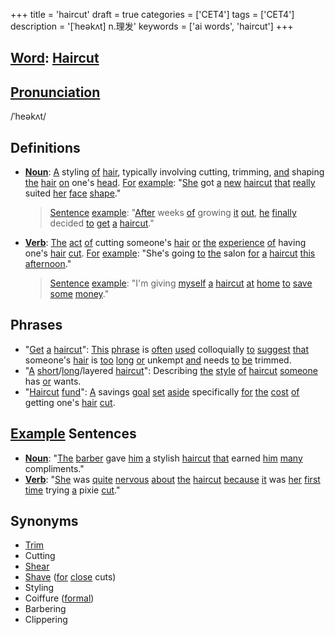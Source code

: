 +++
title = 'haircut'
draft = true
categories = ['CET4']
tags = ['CET4']
description = '[ˈheəkʌt] n.理发'
keywords = ['ai words', 'haircut']
+++

## [Word](/en/post/word/): [Haircut](/en/post/haircut/)

## [Pronunciation](/en/post/pronunciation/)
/ˈheəkʌt/

## Definitions
- **[Noun](/en/post/noun/)**: [A](/en/post/a/) styling [of](/en/post/of/) [hair](/en/post/hair/), typically involving cutting, trimming, [and](/en/post/and/) shaping [the](/en/post/the/) [hair](/en/post/hair/) [on](/en/post/on/) one's [head](/en/post/head/). [For](/en/post/for/) [example](/en/post/example/): "[She](/en/post/she/) got [a](/en/post/a/) [new](/en/post/new/) [haircut](/en/post/haircut/) [that](/en/post/that/) [really](/en/post/really/) suited [her](/en/post/her/) [face](/en/post/face/) [shape](/en/post/shape/)."
  
  > [Sentence](/en/post/sentence/) [example](/en/post/example/): "[After](/en/post/after/) weeks [of](/en/post/of/) growing [it](/en/post/it/) [out](/en/post/out/), [he](/en/post/he/) [finally](/en/post/finally/) decided [to](/en/post/to/) [get](/en/post/get/) [a](/en/post/a/) [haircut](/en/post/haircut/)."
  
- **[Verb](/en/post/verb/)**: [The](/en/post/the/) [act](/en/post/act/) [of](/en/post/of/) cutting someone's [hair](/en/post/hair/) [or](/en/post/or/) [the](/en/post/the/) [experience](/en/post/experience/) [of](/en/post/of/) having one's [hair](/en/post/hair/) [cut](/en/post/cut/). [For](/en/post/for/) [example](/en/post/example/): "She's going [to](/en/post/to/) [the](/en/post/the/) salon [for](/en/post/for/) [a](/en/post/a/) [haircut](/en/post/haircut/) [this](/en/post/this/) [afternoon](/en/post/afternoon/)."
  
  > [Sentence](/en/post/sentence/) [example](/en/post/example/): "I'm giving [myself](/en/post/myself/) [a](/en/post/a/) [haircut](/en/post/haircut/) [at](/en/post/at/) [home](/en/post/home/) [to](/en/post/to/) [save](/en/post/save/) [some](/en/post/some/) [money](/en/post/money/)."

## Phrases
- "[Get](/en/post/get/) [a](/en/post/a/) [haircut](/en/post/haircut/)": [This](/en/post/this/) [phrase](/en/post/phrase/) is [often](/en/post/often/) [used](/en/post/used/) colloquially [to](/en/post/to/) [suggest](/en/post/suggest/) [that](/en/post/that/) someone's [hair](/en/post/hair/) is [too](/en/post/too/) [long](/en/post/long/) [or](/en/post/or/) unkempt [and](/en/post/and/) needs [to](/en/post/to/) [be](/en/post/be/) trimmed.
- "[A](/en/post/a/) [short](/en/post/short/)/[long](/en/post/long/)/layered [haircut](/en/post/haircut/)": Describing [the](/en/post/the/) [style](/en/post/style/) [of](/en/post/of/) [haircut](/en/post/haircut/) [someone](/en/post/someone/) has [or](/en/post/or/) wants.
- "[Haircut](/en/post/haircut/) [fund](/en/post/fund/)": [A](/en/post/a/) savings [goal](/en/post/goal/) [set](/en/post/set/) [aside](/en/post/aside/) specifically [for](/en/post/for/) [the](/en/post/the/) [cost](/en/post/cost/) [of](/en/post/of/) getting one's [hair](/en/post/hair/) [cut](/en/post/cut/).

## [Example](/en/post/example/) Sentences
- **[Noun](/en/post/noun/)**: "[The](/en/post/the/) [barber](/en/post/barber/) gave [him](/en/post/him/) [a](/en/post/a/) stylish [haircut](/en/post/haircut/) [that](/en/post/that/) earned [him](/en/post/him/) [many](/en/post/many/) compliments."
- **[Verb](/en/post/verb/)**: "[She](/en/post/she/) was [quite](/en/post/quite/) [nervous](/en/post/nervous/) [about](/en/post/about/) [the](/en/post/the/) [haircut](/en/post/haircut/) [because](/en/post/because/) [it](/en/post/it/) was [her](/en/post/her/) [first](/en/post/first/) [time](/en/post/time/) trying [a](/en/post/a/) pixie [cut](/en/post/cut/)."

## Synonyms
- [Trim](/en/post/trim/)
- Cutting
- [Shear](/en/post/shear/)
- [Shave](/en/post/shave/) ([for](/en/post/for/) [close](/en/post/close/) cuts)
- Styling
- Coiffure ([formal](/en/post/formal/))
- Barbering
- Clippering
